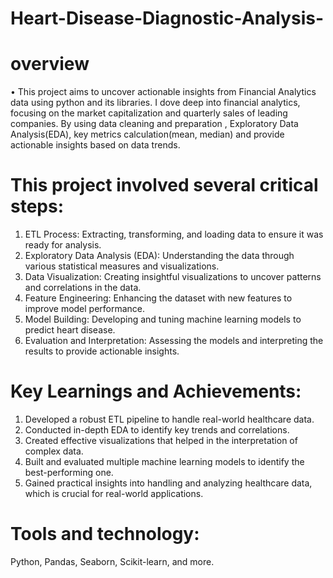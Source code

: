 # Heart-Disease-Diagnostic-Analysis-

# overview
•	This project aims to uncover actionable insights from Financial Analytics data using python and its libraries. I dove deep into financial analytics, focusing on the market capitalization and quarterly sales of leading companies. By using data cleaning and preparation , Exploratory Data Analysis(EDA), key metrics calculation(mean, median) and provide actionable insights based on data trends. 

# This project involved several critical steps:
1. ETL Process: Extracting, transforming, and loading data to ensure it was ready for analysis.
2. Exploratory Data Analysis (EDA): Understanding the data through various statistical measures and visualizations.
3. Data Visualization: Creating insightful visualizations to uncover patterns and correlations in the data.
4. Feature Engineering: Enhancing the dataset with new features to improve model performance.
5. Model Building: Developing and tuning machine learning models to predict heart disease.
6. Evaluation and Interpretation: Assessing the models and interpreting the results to provide actionable insights.

# Key Learnings and Achievements:
1. Developed a robust ETL pipeline to handle real-world healthcare data.
2. Conducted in-depth EDA to identify key trends and correlations.
3. Created effective visualizations that helped in the interpretation of complex data.
4. Built and evaluated multiple machine learning models to identify the best-performing one.
5. Gained practical insights into handling and analyzing healthcare data, which is crucial for real-world applications.

# Tools and technology:
 Python, Pandas, Seaborn, Scikit-learn, and more.
